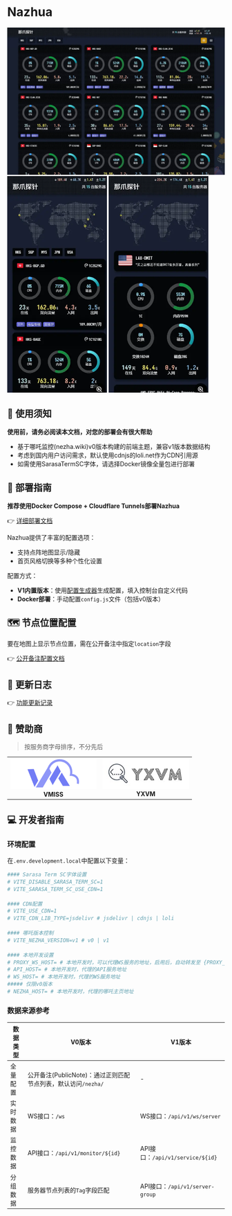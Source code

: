 # Nazhua

<div>
  <img src="./.github/images/nazhua-main.webp" style="max-height: 500px;" alt="Nazhua桌面版"/>
  <img src="./.github/images/nazhua-mobile.webp" style="max-height: 500px;" alt="Nazhua移动版"/>
  <img src="./.github/images/nazhua-detail-mobile.webp" style="max-height: 500px;" alt="Nazhua详情页"/>
</div>

## 📢 使用须知

**使用前，请务必阅读本文档，对您的部署会有很大帮助**

- 基于哪吒监控(nezha.wiki)v0版本构建的前端主题，兼容v1版本数据结构
- 考虑到国内用户访问需求，默认使用cdnjs的loli.net作为CDN引用源
- 如需使用SarasaTermSC字体，请选择Docker镜像全量包进行部署

## 🚀 部署指南

**推荐使用Docker Compose + Cloudflare Tunnels部署Nazhua**

👉 [详细部署文档](./doc/deploy.md)

Nazhua提供了丰富的配置选项：
- 支持点阵地图显示/隐藏
- 首页风格切换等多种个性化设置

配置方式：
- **V1内置版本**：使用[配置生成器](https://hi2shark.github.io/nazhua-generator/)生成配置，填入控制台自定义代码
- **Docker部署**：手动配置`config.js`文件（包括v0版本）

## 🗺️ 节点位置配置

要在地图上显示节点位置，需在公开备注中指定`location`字段

👉 [公开备注配置文档](./doc/public-note.md)

## 📝 更新日志

👉 [功能更新记录](./doc/update.md)

## 🤝 赞助商

> 按服务商字母排序，不分先后

<table>
  <tr>
    <td align="center">
      <a href="https://www.vmiss.com" target="_blank" title="VMISS，加拿大企业，打造全球优质优化线路。提供香港、日本、韩国、美国、英国的云服务器">
        <img src="./.github/images/vmiss-logo.jpg" width="200px;" alt="VMISS"/>
      </a>
      <br />
      <strong>VMISS</strong>
    </td>
    <td align="center">
      <a href="https://yxvm.com" target="_blank" title="YXVM，提供香港、新加坡、日本的云服务器与物理服务器">
        <img src="./.github/images/yxvm-logo.jpg" width="200px;" alt="YXVM"/>
      </a>
      <br />
      <strong>YXVM</strong>
    </td>
  </tr>
</table>

## 💻 开发者指南

### 环境配置

在`.env.development.local`中配置以下变量：

```bash
#### Sarasa Term SC字体设置
# VITE_DISABLE_SARASA_TERM_SC=1
# VITE_SARASA_TERM_SC_USE_CDN=1

#### CDN配置
# VITE_USE_CDN=1
# VITE_CDN_LIB_TYPE=jsdelivr # jsdelivr | cdnjs | loli

#### 哪吒版本控制
# VITE_NEZHA_VERSION=v1 # v0 | v1

#### 本地开发设置
# PROXY_WS_HOST= # 本地开发时，可以代理WS服务的地址，启用后，自动转发至 {PROXY_WS_HOST}/proxy?wsPath={WS_HOST}
# API_HOST= # 本地开发时，代理的API服务地址
# WS_HOST= # 本地开发时，代理的WS服务地址
##### 仅限v0版本
# NEZHA_HOST= # 本地开发时，代理的哪吒主页地址
```

### 数据来源参考

| 数据类型 | V0版本 | V1版本 |
|---------|--------|--------|
| 全量配置 | 公开备注(PublicNote)：通过正则匹配节点列表，默认访问`/nezha/` | - |
| 实时数据 | WS接口：`/ws` | WS接口：`/api/v1/ws/server` |
| 监控数据 | API接口：`/api/v1/monitor/${id}` | API接口：`/api/v1/service/${id}` |
| 分组数据 | 服务器节点列表的`Tag`字段匹配 | API接口：`/api/v1/server-group` |

